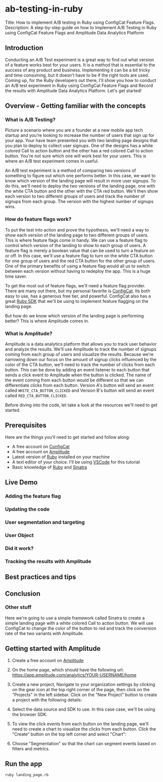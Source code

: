 # ab-testing-in-ruby

Title: How to implement A/B testing in Ruby using ConfigCat Feature Flags.
Description: A step-by-step guide on how to Implement A/B Testing in Ruby using ConfigCat Feature Flags and Amplitude Data Analytics Platform

## Introduction

Conducting an A/B Test experiment is a great way to find out what version of a feature works best for your users. It is a method that is essential to the success of any product and business. Implementing it can be a bit tricky and time consuming, but it doesn't have to be if the right tools are used. Coming up, for the Ruby developers out there, I'll show you how to conduct an A/B test experiment in Ruby using ConfigCat Feature Flags and Record the results with Amplitude Data Analytics Platform. Let's get started!

## Overview - Getting familiar with the concepts

### What is A/B Testing?

<!-- TODO: Explain A/B testing using a simple analogy -->

Picture a scenario where you are a founder at a new mobile app tech startup and you're looking to increase the number of users that sign up for your app. Your have team presented you with two landing page designs that you plan to deploy to collect user signups. One of the designs has a white colored Call to action button and the other has a red colored Call to action button. You're not sure which one will work best for your users. This is where an A/B test experiment comes in useful. 

An A/B test experiment is a method of comparing two versions of something to figure out which one performs better. In this case, we want to know which version of the landing page will result in more user signups. To do this, we'll need to deploy the two versions of the landing page, one with the white CTA button and the other with the CTA red button. We'll then show each version to
two different groups of users and track the number of signups from each group. The version with the highest number of signups wins.

<!-- image: Show the two versions side by side  -->

### How do feature flags work?

To put the test into action and prove the hypothesis, we'll need a way to show each version of the landing page to two different groups of users. This is where feature flags come in handy. We can use a feature flag to control which version of the landing to show to each group of users. A feature flag is merely a boolean value that can be used to turn a feature on or off. In this case, we'll use a feature flag to turn on the white CTA button for one group of users and the red CTA button for the other group of users. One of the primary benefits of using a feature flag would all us to switch between each version without having to redeploy the app. This is a huge time saver.

To get the most out of feature flags, we'll need a feature flag provider. There are many out there, but my personal favorite is [ConfigCat](https://configcat.com/). Its both easy to use, has a generous free tier, and powerful. ConfigCat also has a great [Ruby SDK](https://configcat.com/docs/sdk-reference/ruby/) that we'll be using to implement feature flagging on the landing page.

But how do we know which version of the landing page is performing better? This is where Amplitude comes in.

### What is Amplitude?

Amplitude is a data analytics platform that allows you to track user behavior and analyze the results. We'll use Amplitude to track the number of signups coming from each group of users and visualize the results. Because we're narrowing down our focus on the amount of signup clicks influenced by the color of the CTA button, we'll need to track the number of clicks from each button. This can be done by adding an event listener to each button that sends a click event to Amplitude when the button is clicked. The name of the event coming from each button would be different so that we can differentiate clicks from each button. Version A's button will send an event called `WHITE_CTA_BUTTON_CLICKED` and Version B's button will send an event called `RED_CTA_BUTTON_CLICKED`.

Before diving into the code, let take a look at the resources we'll need to get started.

## Prerequisites

Here are the things you'll need to get started and follow along:

- A free account on [ConfigCat](https://configcat.com/)
- A free account on [Amplitude](https://amplitude.com/)
- Latest version of [Ruby](https://www.ruby-lang.org/en/downloads/) installed on your machine
- A text editor of your choice. I'll be using [VSCode](https://code.visualstudio.com/download) for this tutorial
- Basic knowledge of [Ruby](https://www.ruby-lang.org/en/) and [Sinatra](https://sinatrarb.com/)

## Live Demo

<!-- TODO: Image of the two versions side by side -->

<!-- TODO: Add code snippet that represents the buttons -->


<!-- TODO: Explain how feature flags can be used to show one of the buttons and hide
the other when the feature flag saved -->

### Adding the feature flag

<!-- TODO: Creating a ConfigCat account -->

<!-- TODO: Add the relevant images -->

### Updating the code

<!-- TODO: Update the code to include the feature flag that was created -->

<!-- todo: talk about switching between version a/b -->

### User segmentation and targeting

<!-- todo: explain the importance of segmentation in a/b testing. -->

<!-- todo: mention that we need two user groups for showing each version to 
. I'll decide on the user groups based on the user's country
I'll show the white button (Version A) to users in the France and the red button (Version B) to users in Hungary.

 -->

<!-- todo: segway into configuring segmentation in the ConfigCat -->


### User Object

<!-- todo: for cc to know which country the user is from, i'll need to send details about the user in a User Object. Here is how the user object looks like 

-->
### Did it work?

<!-- todo: show switching between the two version by updating the country's value in the User Object 

mention that this is a good way to see if the feature flag is working as expected. 

-->

### Tracking the results with Amplitude

<!-- todo: setting up amplitude

- Creating an account

- Creating an organization

- Creating a project

- Adding the SDK to the project


- Creating a chart to visualize the results

- Sending the results to amplitude

- Viewing the results on amplitude, filtering by uniques

- How to know which version is better

 -->

## Best practices and tips


## Conclusion

<!-- todo: call to action -->

### Other stuff


<!-- TODO: May need to reuse the Amplitude stuff below -->


Here we're going to use a simple framework called Sinatra to create a simple landing page with a white colored Call to action button. We will use ConfigCat to change the color of the button to red and track the conversion rate of the two variants with Amplitude.


## Getting started with Amplitude

1. Create a free account on [Amplitude](https://amplitude.com/)


2. On the home page, which should have the following url: <https://app.amplitude.com/analytics/YOUR-USERNAME/home>

3. Create a new project, Navigate to your organization settings by clicking on the gear icon at the top right corner of the page, then click on the "Projects" in the left sidebar. Click on the "New Project" button to create a project with the following details:

<!-- Add image: Creating a new project on Amplitude -->

4. Select the data source and SDK to use. In this case case, we'll be using the browser SDK.

<!-- TD: Add image here -->

5. To view the click events from each button on the landing page, we'll need to create a chart to visualize the clicks from each button. Click the "Create" button on the top left corner and select "Chart":

<!-- TODO: Add image of sidebar for creating a new chart -->

6. Choose "Segmentation" so that the chart can segment events based on filters and metrics.



## Run the app

```sh
ruby landing_page.rb
```